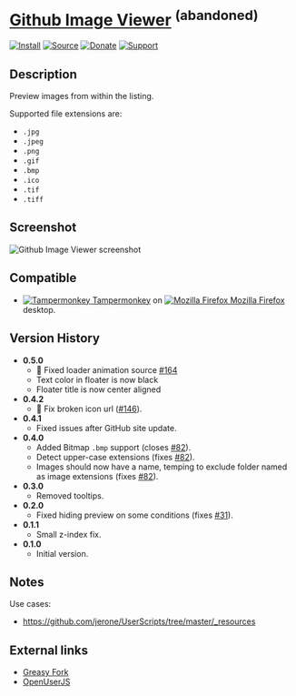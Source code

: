 # [Github Image Viewer](https://github.com/jerone/UserScripts/tree/master/Github_Image_Viewer) <sup>(abandoned)</sup>

[![Install](https://raw.github.com/jerone/UserScripts/master/_resources/Install-button.png)](https://github.com/jerone/UserScripts/raw/master/Github_Image_Viewer/Github_Image_Viewer.user.js)
[![Source](https://raw.github.com/jerone/UserScripts/master/_resources/Source-button.png)](https://github.com/jerone/UserScripts/blob/master/Github_Image_Viewer/Github_Image_Viewer.user.js)
[![Donate](https://raw.github.com/jerone/UserScripts/master/_resources/Donate-button.png)](https://www.paypal.com/cgi-bin/webscr?cmd=_s-xclick&hosted_button_id=VCYMHWQ7ZMBKW)
[![Support](https://raw.github.com/jerone/UserScripts/master/_resources/Support-button.png)](https://github.com/jerone/UserScripts/issues)

## Description

Preview images from within the listing.

Supported file extensions are:

-   `.jpg`
-   `.jpeg`
-   `.png`
-   `.gif`
-   `.bmp`
-   `.ico`
-   `.tif`
-   `.tiff`

## Screenshot

![Github Image Viewer screenshot](https://github.com/jerone/UserScripts/raw/master/Github_Image_Viewer/screenshot.jpg)

## Compatible

-   [![Tampermonkey](https://raw.github.com/jerone/UserScripts/master/_resources/Tampermonkey.png) Tampermonkey](https://addons.mozilla.org/firefox/addon/tampermonkey/) on [![Mozilla Firefox](https://raw.github.com/jerone/UserScripts/master/_resources/Firefox.png) Mozilla Firefox](http://www.mozilla.org/en-US/firefox/fx/#desktop) desktop.

## Version History

-   **0.5.0**
    -   :bug: Fixed loader animation source [#164](https://github.com/jerone/UserScripts/pull/164)
    -   Text color in floater is now black
    -   Floater title is now center aligned
-   **0.4.2**
    -   🐛 Fix broken icon url ([#146](https://github.com/jerone/UserScripts/pull/146)).
-   **0.4.1**
    -   Fixed issues after GitHub site update.
-   **0.4.0**
    -   Added Bitmap `.bmp` support (closes [#82](https://github.com/jerone/UserScripts/issues/82)).
    -   Detect upper-case extensions (fixes [#82](https://github.com/jerone/UserScripts/issues/82)).
    -   Images should now have a name, temping to exclude folder named as image extensions (fixes [#82](https://github.com/jerone/UserScripts/issues/82)).
-   **0.3.0**
    -   Removed tooltips.
-   **0.2.0**
    -   Fixed hiding preview on some conditions (fixes [#31](https://github.com/jerone/UserScripts/issues/31)).
-   **0.1.1**
    -   Small z-index fix.
-   **0.1.0**
    -   Initial version.

## Notes

Use cases:

-   <https://github.com/jerone/UserScripts/tree/master/_resources>

## External links

-   [Greasy Fork](https://greasyfork.org/scripts/6262-github-image-viewer)
-   [OpenUserJS](https://openuserjs.org/scripts/jerone/Github_Image_Viewer)
